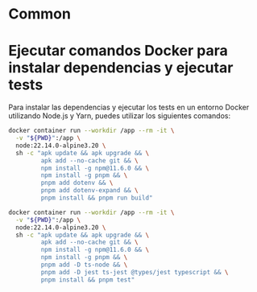 # Common

# Ejecutar comandos Docker para instalar dependencias y ejecutar tests

Para instalar las dependencias y ejecutar los tests en un entorno Docker utilizando Node.js y Yarn, puedes utilizar los siguientes comandos:

```bash
docker container run --workdir /app --rm -it \
  -v "${PWD}":/app \
  node:22.14.0-alpine3.20 \
  sh -c "apk update && apk upgrade && \
         apk add --no-cache git && \
         npm install -g npm@11.6.0 && \
         npm install -g pnpm && \
         pnpm add dotenv && \
         pnpm add dotenv-expand && \
         pnpm install && pnpm run build"

docker container run --workdir /app --rm -it \
  -v "${PWD}":/app \
  node:22.14.0-alpine3.20 \
  sh -c "apk update && apk upgrade && \
         apk add --no-cache git && \
         npm install -g npm@11.6.0 && \
         npm install -g pnpm && \
         pnpm add -D ts-node && \
         pnpm add -D jest ts-jest @types/jest typescript && \
         pnpm install && pnpm test"
